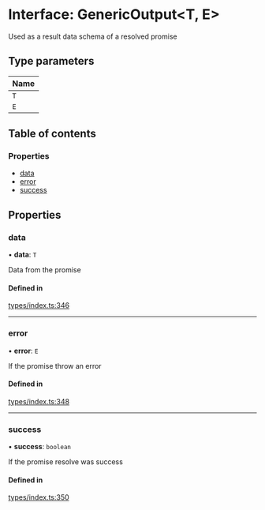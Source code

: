 # Interface: GenericOutput<T, E\>

Used as a result data schema of a resolved promise

## Type parameters

| Name |
| :------ |
| `T` |
| `E` |

## Table of contents

### Properties

- [data](GenericOutput.md#data)
- [error](GenericOutput.md#error)
- [success](GenericOutput.md#success)

## Properties

### data

• **data**: `T`

Data from the promise

#### Defined in

[types/index.ts:346](https://github.com/nevermined-io/components-catalog/blob/c256646/lib/src/types/index.ts#L346)

___

### error

• **error**: `E`

If the promise throw an error

#### Defined in

[types/index.ts:348](https://github.com/nevermined-io/components-catalog/blob/c256646/lib/src/types/index.ts#L348)

___

### success

• **success**: `boolean`

If the promise resolve was success

#### Defined in

[types/index.ts:350](https://github.com/nevermined-io/components-catalog/blob/c256646/lib/src/types/index.ts#L350)
